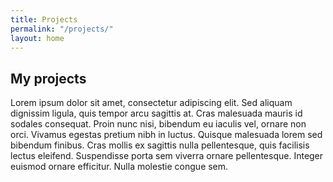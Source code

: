 ```yaml
---
title: Projects
permalink: "/projects/"
layout: home
---
```


## My projects

Lorem ipsum dolor sit amet, consectetur adipiscing elit. Sed aliquam dignissim ligula, quis tempor arcu sagittis at. Cras malesuada mauris id sodales consequat. Proin nunc nisi, bibendum eu iaculis vel, ornare non orci. Vivamus egestas pretium nibh in luctus. Quisque malesuada lorem sed bibendum finibus. Cras mollis ex sagittis nulla pellentesque, quis facilisis lectus eleifend. Suspendisse porta sem viverra ornare pellentesque. Integer euismod ornare efficitur. Nulla molestie congue sem.